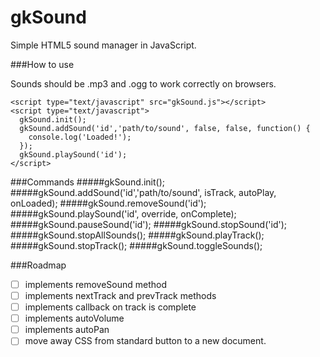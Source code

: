 gkSound
=======

Simple HTML5 sound manager in JavaScript.


###How to use

Sounds should be .mp3 and .ogg to work correctly on browsers.

    <script type="text/javascript" src="gkSound.js"></script>
    <script type="text/javascript">
      gkSound.init();
      gkSound.addSound('id','path/to/sound', false, false, function() {
        console.log('Loaded!');
      });
      gkSound.playSound('id');
    </script>
  
###Commands
#####gkSound.init();
#####gkSound.addSound('id','path/to/sound', isTrack, autoPlay, onLoaded);
#####gkSound.removeSound('id');
#####gkSound.playSound('id', override, onComplete);
#####gkSound.pauseSound('id');
#####gkSound.stopSound('id');
#####gkSound.stopAllSounds();
#####gkSound.playTrack();
#####gkSound.stopTrack();
#####gkSound.toggleSounds();

###Roadmap

- [ ] implements removeSound method
- [ ] implements nextTrack and prevTrack methods
- [ ] implements callback on track is complete
- [ ] implements autoVolume
- [ ] implements autoPan
- [ ] move away CSS from standard button to a new document.